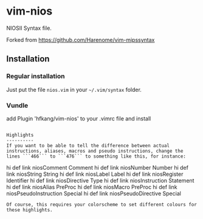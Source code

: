 vim-nios
==============
NIOSII Syntax file.

Forked from https://github.com/Harenome/vim-mipssyntax

Installation
------------
### Regular installation
Just put the file ```nios.vim``` in your ```~/.vim/syntax``` folder.

### Vundle

add Plugin 'hfkang/vim-nios' to your .vimrc file and install
````

Highlights
----------
If you want to be able to tell the difference between actual instructions, aliases, macros and pseudo instructions, change the lines ```466``` to ```476``` to something like this, for instance:
````
hi def link niosComment             Comment
hi def link niosNumber              Number
hi def link niosString              String
hi def link niosLabel               Label
hi def link niosRegister            Identifier
hi def link niosDirective           Type
hi def link niosInstruction         Statement
hi def link niosAlias               PreProc
hi def link niosMacro               PreProc
hi def link niosPseudoInstruction   Special
hi def link niosPseudoDirective     Special
````
Of course, this requires your colorscheme to set different colours for these highlights.
